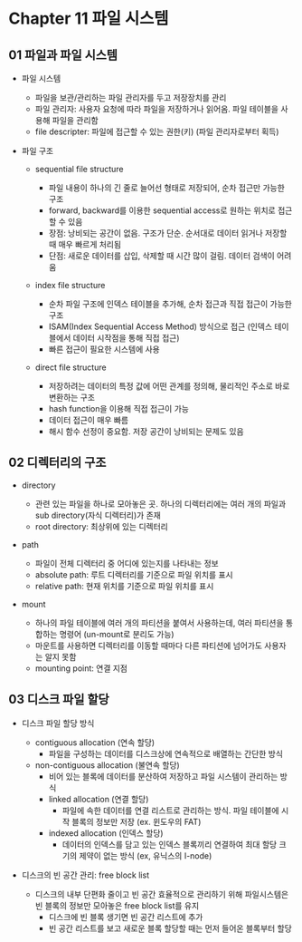 # Chapter 11 파일 시스템

## 01 파일과 파일 시스템

* 파일 시스템
  - 파일을 보관/관리하는 파일 관리자를 두고 저장장치를 관리
  - 파일 관리자: 사용자 요청에 따라 파일을 저장하거나 읽어옴. 파일 테이블을 사용해 파일을 관리함
  - file descripter: 파일에 접근할 수 있는 권한(키) (파일 관리자로부터 획득)

* 파일 구조
  - sequential file structure
    - 파일 내용이 하나의 긴 줄로 늘어선 형태로 저장되어, 순차 접근만 가능한 구조
    - forward, backward를 이용한 sequential access로 원하는 위치로 접근할 수 있음
    - 장점: 낭비되는 공간이 없음. 구조가 단순. 순서대로 데이터 읽거나 저장할 때 매우 빠르게 처리됨
    - 단점: 새로운 데이터를 삽입, 삭제할 때 시간 많이 걸림. 데이터 검색이 어려움

  - index file structure
    - 순차 파일 구조에 인덱스 테이블을 추가해, 순차 접근과 직접 접근이 가능한 구조
    - ISAM(Index Sequential Access Method) 방식으로 접근 (인덱스 테이블에서 데이터 시작점을 통해 직접 접근)
    - 빠른 접근이 필요한 시스템에 사용

  - direct file structure
    - 저장하려는 데이터의 특정 값에 어떤 관계를 정의해, 물리적인 주소로 바로 변환하는 구조
    - hash function을 이용해 직접 접근이 가능
    - 데이터 접근이 매우 빠름
    - 해시 함수 선정이 중요함. 저장 공간이 낭비되는 문제도 있음


## 02 디렉터리의 구조

* directory
  - 관련 있는 파일을 하나로 모아놓은 곳. 하나의 디렉터리에는 여러 개의 파일과 sub directory(자식 디렉터리)가 존재
  - root directory: 최상위에 있는 디렉터리

* path
  - 파일이 전체 디렉터리 중 어디에 있는지를 나타내는 정보
  - absolute path: 루트 디렉터리를 기준으로 파일 위치를 표시
  - relative path: 현재 위치를 기준으로 파일 위치를 표시

* mount
  - 하나의 파일 테이블에 여러 개의 파티션을 붙여서 사용하는데, 여러 파티션을 통합하는 명령어 (un-mount로 분리도 가능)
  - 마운트를 사용하면 디렉터리를 이동할 때마다 다른 파티션에 넘어가도 사용자는 알지 못함
  - mounting point: 연결 지점

## 03 디스크 파일 할당

* 디스크 파일 할당 방식
  - contiguous allocation (연속 할당)
    - 파일을 구성하는 데이터를 디스크상에 연속적으로 배열하는 간단한 방식
  - non-contiguous allocation (불연속 할당)
    - 비어 있는 블록에 데이터를 분산하여 저장하고 파일 시스템이 관리하는 방식
    - linked allocation (연결 할당)
      - 파일에 속한 데이터를 연결 리스트로 관리하는 방식. 파일 테이블에 시작 블록의 정보만 저장 (ex. 윈도우의 FAT)
    - indexed allocation (인덱스 할당)
      - 데이터의 인덱스를 담고 있는 인덱스 블록끼리 연결하여 최대 할당 크기의 제약이 없는 방식 (ex, 유닉스의 I-node)

* 디스크의 빈 공간 관리: free block list
  - 디스크의 내부 단편화 줄이고 빈 공간 효율적으로 관리하기 위해 파일시스템은 빈 블록의 정보만 모아놓은 free block list를 유지
    - 디스크에 빈 블록 생기면 빈 공간 리스트에 추가
    - 빈 공간 리스트를 보고 새로운 블록 할당할 때는 먼저 들어온 블록부터 할당
